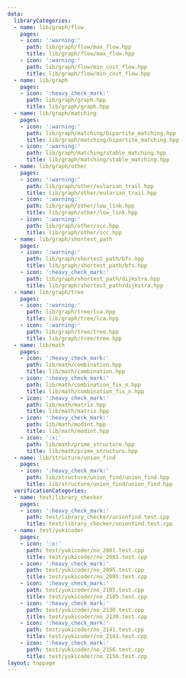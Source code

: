 ```yaml
---
data:
  libraryCategories:
  - name: lib/graph/flow
    pages:
    - icon: ':warning:'
      path: lib/graph/flow/max_flow.hpp
      title: lib/graph/flow/max_flow.hpp
    - icon: ':warning:'
      path: lib/graph/flow/min_cost_flow.hpp
      title: lib/graph/flow/min_cost_flow.hpp
  - name: lib/graph
    pages:
    - icon: ':heavy_check_mark:'
      path: lib/graph/graph.hpp
      title: lib/graph/graph.hpp
  - name: lib/graph/matching
    pages:
    - icon: ':warning:'
      path: lib/graph/matching/bipartite_matching.hpp
      title: lib/graph/matching/bipartite_matching.hpp
    - icon: ':warning:'
      path: lib/graph/matching/stable_matching.hpp
      title: lib/graph/matching/stable_matching.hpp
  - name: lib/graph/other
    pages:
    - icon: ':warning:'
      path: lib/graph/other/eularian_trail.hpp
      title: lib/graph/other/eularian_trail.hpp
    - icon: ':warning:'
      path: lib/graph/other/low_link.hpp
      title: lib/graph/other/low_link.hpp
    - icon: ':warning:'
      path: lib/graph/other/scc.hpp
      title: lib/graph/other/scc.hpp
  - name: lib/graph/shortest_path
    pages:
    - icon: ':warning:'
      path: lib/graph/shortest_path/bfs.hpp
      title: lib/graph/shortest_path/bfs.hpp
    - icon: ':heavy_check_mark:'
      path: lib/graph/shortest_path/dijkstra.hpp
      title: lib/graph/shortest_path/dijkstra.hpp
  - name: lib/graph/tree
    pages:
    - icon: ':warning:'
      path: lib/graph/tree/lca.hpp
      title: lib/graph/tree/lca.hpp
    - icon: ':warning:'
      path: lib/graph/tree/tree.hpp
      title: lib/graph/tree/tree.hpp
  - name: lib/math
    pages:
    - icon: ':heavy_check_mark:'
      path: lib/math/combination.hpp
      title: lib/math/combination.hpp
    - icon: ':heavy_check_mark:'
      path: lib/math/combination_fix_n.hpp
      title: lib/math/combination_fix_n.hpp
    - icon: ':heavy_check_mark:'
      path: lib/math/matrix.hpp
      title: lib/math/matrix.hpp
    - icon: ':heavy_check_mark:'
      path: lib/math/modint.hpp
      title: lib/math/modint.hpp
    - icon: ':x:'
      path: lib/math/prime_structure.hpp
      title: lib/math/prime_structure.hpp
  - name: lib/structure/union_find
    pages:
    - icon: ':heavy_check_mark:'
      path: lib/structure/union_find/union_find.hpp
      title: lib/structure/union_find/union_find.hpp
  verificationCategories:
  - name: test/library_checker
    pages:
    - icon: ':heavy_check_mark:'
      path: test/library_checker/unionfind.test.cpp
      title: test/library_checker/unionfind.test.cpp
  - name: test/yukicoder
    pages:
    - icon: ':x:'
      path: test/yukicoder/no_2081.test.cpp
      title: test/yukicoder/no_2081.test.cpp
    - icon: ':heavy_check_mark:'
      path: test/yukicoder/no_2095.test.cpp
      title: test/yukicoder/no_2095.test.cpp
    - icon: ':heavy_check_mark:'
      path: test/yukicoder/no_2105.test.cpp
      title: test/yukicoder/no_2105.test.cpp
    - icon: ':heavy_check_mark:'
      path: test/yukicoder/no_2130.test.cpp
      title: test/yukicoder/no_2130.test.cpp
    - icon: ':heavy_check_mark:'
      path: test/yukicoder/no_2141.test.cpp
      title: test/yukicoder/no_2141.test.cpp
    - icon: ':heavy_check_mark:'
      path: test/yukicoder/no_2156.test.cpp
      title: test/yukicoder/no_2156.test.cpp
layout: toppage
---
```

